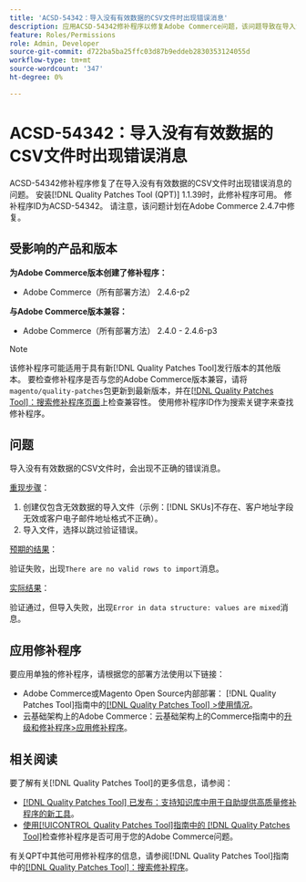 ```yaml
---
title: 'ACSD-54342：导入没有有效数据的CSV文件时出现错误消息'
description: 应用ACSD-54342修补程序以修复Adobe Commerce问题，该问题导致在导入没有有效数据的CSV文件时出现不正确的错误消息。
feature: Roles/Permissions
role: Admin, Developer
source-git-commit: d722ba5ba25ffc03d87b9eddeb2830353124055d
workflow-type: tm+mt
source-wordcount: '347'
ht-degree: 0%

---
```


# ACSD-54342：导入没有有效数据的CSV文件时出现错误消息

ACSD-54342修补程序修复了在导入没有有效数据的CSV文件时出现错误消息的问题。 安装[!DNL Quality Patches Tool (QPT)] 1.1.39时，此修补程序可用。 修补程序ID为ACSD-54342。 请注意，该问题计划在Adobe Commerce 2.4.7中修复。

## 受影响的产品和版本

**为Adobe Commerce版本创建了修补程序：**

* Adobe Commerce（所有部署方法） 2.4.6-p2

**与Adobe Commerce版本兼容：**

* Adobe Commerce（所有部署方法） 2.4.0 - 2.4.6-p3

>[!NOTE]
>
>该修补程序可能适用于具有新[!DNL Quality Patches Tool]发行版本的其他版本。 要检查修补程序是否与您的Adobe Commerce版本兼容，请将`magento/quality-patches`包更新到最新版本，并在[[!DNL Quality Patches Tool]：搜索修补程序页面](https://experienceleague.adobe.com/tools/commerce-quality-patches/index.html)上检查兼容性。 使用修补程序ID作为搜索关键字来查找修补程序。

## 问题

导入没有有效数据的CSV文件时，会出现不正确的错误消息。

<u>重现步骤</u>：

1. 创建仅包含无效数据的导入文件（示例：[!DNL SKUs]不存在、客户地址字段无效或客户电子邮件地址格式不正确）。
1. 导入文件，选择以跳过验证错误。

<u>预期的结果</u>：

验证失败，出现`There are no valid rows to import`消息。

<u>实际结果</u>：

验证通过，但导入失败，出现`Error in data structure: values are mixed`消息。

## 应用修补程序

要应用单独的修补程序，请根据您的部署方法使用以下链接：

* Adobe Commerce或Magento Open Source内部部署： [!DNL Quality Patches Tool]指南中的[[!DNL Quality Patches Tool] >使用情况](https://experienceleague.adobe.com/docs/commerce-operations/tools/quality-patches-tool/usage.html)。
* 云基础架构上的Adobe Commerce：云基础架构上的Commerce指南中的[升级和修补程序>应用修补程序](https://experienceleague.adobe.com/docs/commerce-cloud-service/user-guide/develop/upgrade/apply-patches.html)。

## 相关阅读

要了解有关[!DNL Quality Patches Tool]的更多信息，请参阅：

* [[!DNL Quality Patches Tool] 已发布：支持知识库中用于自助提供高质量修补程序的新工具](https://experienceleague.adobe.com/en/docs/commerce-knowledge-base/kb/announcements/commerce-announcements/magento-quality-patches-released-new-tool-to-self-serve-quality-patches)。
* [使用[!UICONTROL Quality Patches Tool]指南中的 [!DNL Quality Patches Tool]](/help/tools/quality-patches-tool/patches-available-in-qpt/check-patch-for-magento-issue-with-magento-quality-patches.md)检查修补程序是否可用于您的Adobe Commerce问题。


有关QPT中其他可用修补程序的信息，请参阅[!DNL Quality Patches Tool]指南中的[[!DNL Quality Patches Tool]：搜索修补程序](https://experienceleague.adobe.com/tools/commerce-quality-patches/index.html)。
